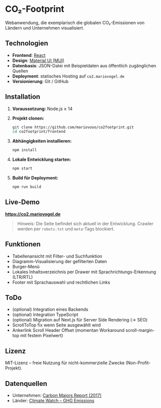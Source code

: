 
# CO₂-Footprint

Webanwendung, die exemplarisch die globalen CO₂-Emissionen von Ländern und Unternehmen visualisiert.

## Technologien

- **Frontend**: [React](https://reactjs.org/)
- **Design**: [Material UI (MUI)](https://mui.com/)
- **Datenbasis**: JSON-Datei mit Beispieldaten aus öffentlich zugänglichen Quellen
- **Deployment**: statisches Hosting auf `co2.mariovogel.de`
- **Versionierung**: Git / GitHub

## Installation

1. **Voraussetzung:** Node.js ≥ 14

2. **Projekt clonen:**
   ```bash
   git clone https://github.com/mariovooo/co2footprint.git
   cd co2footprint/frontend
   ```

3. **Abhängigkeiten installieren:**
   ```bash
   npm install
   ```

4. **Lokale Entwicklung starten:**
   ```bash
   npm start
   ```

5. **Build für Deployment:**
   ```bash
   npm run build
   ```

## Live-Demo

**https://co2.mariovogel.de**

> Hinweis: Die Seite befindet sich aktuell in der Entwicklung. Crawler werden per `robots.txt` und `meta`-Tags blockiert.

## Funktionen

- Tabellenansicht mit Filter- und Suchfunktion
- Diagramm-Visualisierung der gefilterten Daten
- Burger-Menü
- Lokales Inhaltsverzeichnis per Drawer mit Sprachrichtungs-Erkennung (LTR/RTL)
- Footer mit Sprachauswahl und rechtlichen Links

## ToDo

- (optional) Integration eines Backends
- (optional) Integration TypeScript
- (optional) Migration auf Next.js für Server Side Rendering (-> SEO)
- ScrollToTop fix wenn Seite ausgewählt wird
- Ankerlink Scroll Header Offset (momentan Workaround scroll-margin-top mit festem Pixelwert)

## Lizenz

MIT-Lizenz – freie Nutzung für nicht-kommerzielle Zwecke (Non-Profit-Projekt).

## Datenquellen

- Unternehmen: [Carbon Majors Report (2017)](https://climateaccountability.org/pdf/CarbonMajorsRpt2017%20Jul17.pdf)
- Länder: [Climate Watch – GHG Emissions](https://www.climatewatchdata.org/ghg-emissions)
